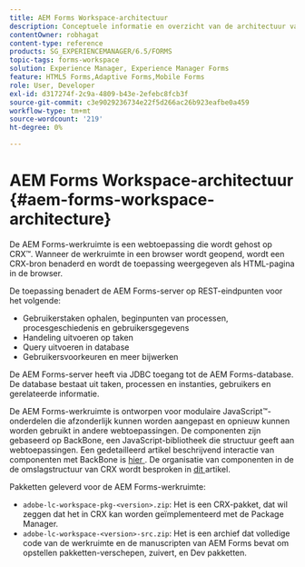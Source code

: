 ```yaml
---
title: AEM Forms Workspace-architectuur
description: Conceptuele informatie en overzicht van de architectuur van de LiveCycle AEM Forms-werkruimte.
contentOwner: robhagat
content-type: reference
products: SG_EXPERIENCEMANAGER/6.5/FORMS
topic-tags: forms-workspace
solution: Experience Manager, Experience Manager Forms
feature: HTML5 Forms,Adaptive Forms,Mobile Forms
role: User, Developer
exl-id: d317274f-2c9a-4809-b43e-2efebc8fcb3f
source-git-commit: c3e9029236734e22f5d266ac26b923eafbe0a459
workflow-type: tm+mt
source-wordcount: '219'
ht-degree: 0%

---
```


# AEM Forms Workspace-architectuur {#aem-forms-workspace-architecture}

De AEM Forms-werkruimte is een webtoepassing die wordt gehost op CRX™. Wanneer de werkruimte in een browser wordt geopend, wordt een CRX-bron benaderd en wordt de toepassing weergegeven als HTML-pagina in de browser.

De toepassing benadert de AEM Forms-server op REST-eindpunten voor het volgende:

* Gebruikerstaken ophalen, beginpunten van processen, procesgeschiedenis en gebruikersgegevens
* Handeling uitvoeren op taken
* Query uitvoeren in database
* Gebruikersvoorkeuren en meer bijwerken

De AEM Forms-server heeft via JDBC toegang tot de AEM Forms-database. De database bestaat uit taken, processen en instanties, gebruikers en gerelateerde informatie.

De AEM Forms-werkruimte is ontworpen voor modulaire JavaScript™-onderdelen die afzonderlijk kunnen worden aangepast en opnieuw kunnen worden gebruikt in andere webtoepassingen. De componenten zijn gebaseerd op BackBone, een JavaScript-bibliotheek die structuur geeft aan webtoepassingen. Een gedetailleerd artikel beschrijvend interactie van componenten met BackBone is [ hier ](/help/forms/using/backbone-interaction.md). De organisatie van componenten in de de omslagstructuur van CRX wordt besproken in [ dit ](/help/forms/using/folder-structure.md) artikel.

Pakketten geleverd voor de AEM Forms-werkruimte:

* `adobe-lc-workspace-pkg-<version>.zip`: Het is een CRX-pakket, dat wil zeggen dat het in CRX kan worden geïmplementeerd met de Package Manager.
* `adobe-lc-workspace-<version>-src.zip`: Het is een archief dat volledige code van de werkruimte en de manuscripten van AEM Forms bevat om opstellen pakketten-verschepen, zuivert, en Dev pakketten.
